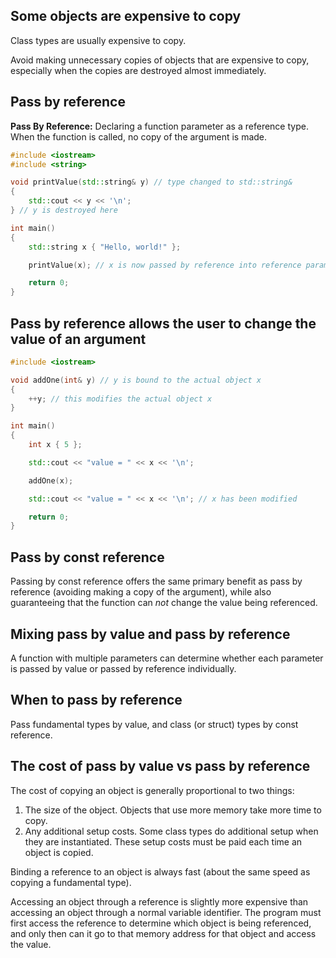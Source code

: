 ## Some objects are expensive to copy
Class types are usually expensive to copy.

Avoid making unnecessary copies of objects that are expensive to copy, especially when the copies are destroyed almost immediately.

## Pass by reference
**Pass By Reference:** Declaring a function parameter as a reference type. When the function is called, no copy of the argument is made.

```cpp
#include <iostream>
#include <string>

void printValue(std::string& y) // type changed to std::string&
{
    std::cout << y << '\n';
} // y is destroyed here

int main()
{
    std::string x { "Hello, world!" };

    printValue(x); // x is now passed by reference into reference parameter y (inexpensive)

    return 0;
}
```

## Pass by reference allows the user to change the value of an argument
```cpp
#include <iostream>

void addOne(int& y) // y is bound to the actual object x
{
    ++y; // this modifies the actual object x
}

int main()
{
    int x { 5 };

    std::cout << "value = " << x << '\n';

    addOne(x);

    std::cout << "value = " << x << '\n'; // x has been modified

    return 0;
}
```

## Pass by const reference
Passing by const reference offers the same primary benefit as pass by reference (avoiding making a copy of the argument), while also guaranteeing that the function can _not_ change the value being referenced.

## Mixing pass by value and pass by reference
A function with multiple parameters can determine whether each parameter is passed by value or passed by reference individually.

## When to pass by reference
Pass fundamental types by value, and class (or struct) types by const reference.


## The cost of pass by value vs pass by reference
The cost of copying an object is generally proportional to two things:
1. The size of the object. Objects that use more memory take more time to copy.
2. Any additional setup costs. Some class types do additional setup when they are instantiated. These setup costs must be paid each time an object is copied.

Binding a reference to an object is always fast (about the same speed as copying a fundamental type).

Accessing an object through a reference is slightly more expensive than accessing an object through a normal variable identifier. The program must first access the reference to determine which object is being referenced, and only then can it go to that memory address for that object and access the value.